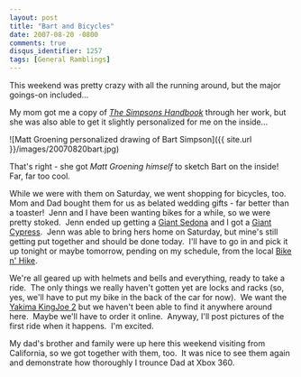 ```yaml
---
layout: post
title: "Bart and Bicycles"
date: 2007-08-20 -0800
comments: true
disqus_identifier: 1257
tags: [General Ramblings]
---
```

This weekend was pretty crazy with all the running around, but the major
goings-on included...

My mom got me a copy of *[The Simpsons
Handbook](http://www.amazon.com/gp/product/0061231290?ie=UTF8&tag=mhsvortex&linkCode=as2&camp=1789&creative=9325&creativeASIN=0061231290)*
through her work, but she was also able to get it slightly personalized
for me on the inside...

![Matt Groening personalized drawing of Bart
Simpson]({{ site.url }}/images/20070820bart.jpg)

That's right - she got *Matt Groening himself* to sketch Bart on the
inside!  Far, far too cool.

While we were with them on Saturday, we went shopping for bicycles,
too.  Mom and Dad bought them for us as belated wedding gifts - far
better than a toaster!  Jenn and I have been wanting bikes for a while,
so we were pretty stoked.  Jenn ended up getting a [Giant
Sedona](http://www.giant-bicycles.com/en-US/bikes/lifestyle/939/28415/?collections_id=2)
and I got a [Giant
Cypress](http://www.giant-bicycles.com/en-US/bikes/lifestyle/1268/29329/). 
Jenn was able to bring hers home on Saturday, but mine's still getting
put together and should be done today.  I'll have to go in and pick it
up tonight or maybe tomorrow, pending on my schedule, from the local
[Bike n' Hike](http://bikenhike.com).

We're all geared up with helmets and bells and everything, ready to take
a ride.  The only things we really haven't gotten yet are locks and
racks (so, yes, we'll have to put my bike in the back of the car for
now).  We want the [Yakima KingJoe
2](http://www.yakima.com/Product.aspx?id=35) but we haven't been able to
find it anywhere around here.  Maybe we'll have to order it online. 
Anyway, I'll post pictures of the first ride when it happens.  I'm
excited.

My dad's brother and family were up here this weekend visiting from
California, so we got together with them, too.  It was nice to see them
again and demonstrate how thoroughly I trounce Dad at Xbox 360.

